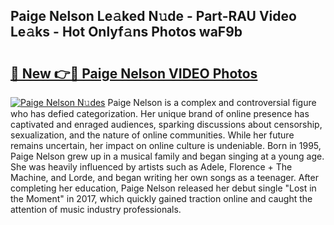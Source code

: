 ## Paige Nelson Le𝚊ked N𝚞de - Part-RAU Video Le𝚊ks - Hot Onlyf𝚊ns Photos waF9b

# <h2><a href="http://ab90549.deff.icu/?id=Paige+Nelson">🔗 New 👉🔴 Paige Nelson VIDEO Photos</a></h2>

[![Paige Nelson N𝚞des](https://i.imgur.com/rIISA9y.gif)](http://ab90549.deff.icu/?id=Paige+Nelson)
Paige Nelson is a complex and controversial figure who has defied categorization. Her unique brand of online presence has captivated and enraged audiences, sparking discussions about censorship, sexualization, and the nature of online communities. While her future remains uncertain, her impact on online culture is undeniable. Born in 1995, Paige Nelson grew up in a musical family and began singing at a young age. She was heavily influenced by artists such as Adele, Florence + The Machine, and Lorde, and began writing her own songs as a teenager. After completing her education, Paige Nelson released her debut single "Lost in the Moment" in 2017, which quickly gained traction online and caught the attention of music industry professionals.
